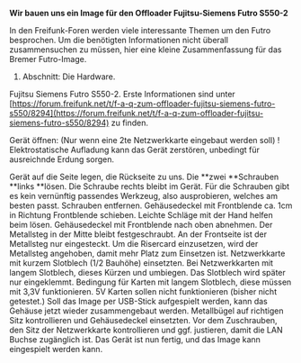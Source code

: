 **Wir bauen uns ein Image für den Offloader Fujitsu-Siemens Futro S550-2**

In den Freifunk-Foren werden viele interessante Themen um den Futro besprochen.
Um die benötigten Informationen nicht überall zusammensuchen zu müssen, hier
eine kleine Zusammenfassung für das Bremer Futro-Image.

1. Abschnitt: Die Hardware.

Fujitsu Siemens Futro S550-2.
Erste Informationen sind unter [https://forum.freifunk.net/t/f-a-q-zum-offloader-fujitsu-siemens-futro-s550/8294](https://forum.freifunk.net/t/f-a-q-zum-offloader-fujitsu-siemens-futro-s550/8294) zu finden.

Gerät öffnen: (Nur wenn eine 2te Netzwerkkarte eingebaut werden soll)
! Elektrostatische Aufladung kann das Gerät zerstören, unbedingt für ausreichnde Erdung sorgen.

Gerät auf die Seite legen, die Rückseite zu uns. Die **zwei **Schrauben **links **lösen. Die Schraube rechts bleibt im Gerät.
Für die Schrauben gibt es kein vernünftig passendes Werkzeug, also ausprobieren, welches am besten passt. Schrauben entfernen. Gehäusedeckel mit Frontblende ca. 1cm in Richtung Frontblende schieben. Leichte Schläge mit der Hand helfen beim lösen. Gehäusedeckel mit Frontblende nach oben abnehmen. Der Metallsteg in der Mitte bleibt festgeschraubt. An der Frontseite ist der Metallsteg nur eingesteckt. Um die Risercard einzusetzen, wird der Metallsteg angehoben, damit mehr Platz zum Einsetzen ist.
Netzwerkkarte mit kurzem Slotblech (1/2 Bauhöhe) einsetzten. Bei Netzwerkkarten mit langem Slotblech, dieses Kürzen und umbiegen. Das Slotblech wird später nur eingeklemmt. Bedingung für Karten mit langem Slotblech, diese müssen mit 3,3V funktionieren. 5V Karten sollen nicht funktionieren (bisher nicht getestet.)
Soll das Image per USB-Stick aufgespielt werden, kann das Gehäuse jetzt wieder zusammengebaut werden. Metallbügel auf richtigen Sitz kontrollieren und Gehäusedeckel einsetzten. Vor dem Zuschrauben, den Sitz der Netzwerkkarte kontrollieren und ggf. justieren, damit die LAN Buchse zugänglich ist. Das Gerät ist nun fertig, und das Image kann eingespielt werden kann.
